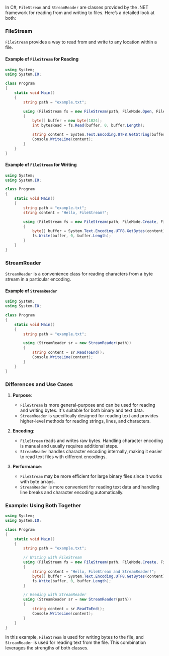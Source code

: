 In C#, `FileStream` and `StreamReader` are classes provided by the .NET framework for reading from and writing to files. Here’s a detailed look at both:

### FileStream

`FileStream` provides a way to read from and write to any location within a file.

#### Example of `FileStream` for Reading

```csharp
using System;
using System.IO;

class Program
{
    static void Main()
    {
        string path = "example.txt";

        using (FileStream fs = new FileStream(path, FileMode.Open, FileAccess.Read))
        {
            byte[] buffer = new byte[1024];
            int bytesRead = fs.Read(buffer, 0, buffer.Length);

            string content = System.Text.Encoding.UTF8.GetString(buffer, 0, bytesRead);
            Console.WriteLine(content);
        }
    }
}
```

#### Example of `FileStream` for Writing

```csharp
using System;
using System.IO;

class Program
{
    static void Main()
    {
        string path = "example.txt";
        string content = "Hello, FileStream!";

        using (FileStream fs = new FileStream(path, FileMode.Create, FileAccess.Write))
        {
            byte[] buffer = System.Text.Encoding.UTF8.GetBytes(content);
            fs.Write(buffer, 0, buffer.Length);
        }
    }
}
```

### StreamReader

`StreamReader` is a convenience class for reading characters from a byte stream in a particular encoding.

#### Example of `StreamReader`

```csharp
using System;
using System.IO;

class Program
{
    static void Main()
    {
        string path = "example.txt";

        using (StreamReader sr = new StreamReader(path))
        {
            string content = sr.ReadToEnd();
            Console.WriteLine(content);
        }
    }
}
```

### Differences and Use Cases

1. **Purpose**:
   - `FileStream` is more general-purpose and can be used for reading and writing bytes. It's suitable for both binary and text data.
   - `StreamReader` is specifically designed for reading text and provides higher-level methods for reading strings, lines, and characters.

2. **Encoding**:
   - `FileStream` reads and writes raw bytes. Handling character encoding is manual and usually requires additional steps.
   - `StreamReader` handles character encoding internally, making it easier to read text files with different encodings.

3. **Performance**:
   - `FileStream` may be more efficient for large binary files since it works with byte arrays.
   - `StreamReader` is more convenient for reading text data and handling line breaks and character encoding automatically.

### Example: Using Both Together

```csharp
using System;
using System.IO;

class Program
{
    static void Main()
    {
        string path = "example.txt";

        // Writing with FileStream
        using (FileStream fs = new FileStream(path, FileMode.Create, FileAccess.Write))
        {
            string content = "Hello, FileStream and StreamReader!";
            byte[] buffer = System.Text.Encoding.UTF8.GetBytes(content);
            fs.Write(buffer, 0, buffer.Length);
        }

        // Reading with StreamReader
        using (StreamReader sr = new StreamReader(path))
        {
            string content = sr.ReadToEnd();
            Console.WriteLine(content);
        }
    }
}
```

In this example, `FileStream` is used for writing bytes to the file, and `StreamReader` is used for reading text from the file. This combination leverages the strengths of both classes.